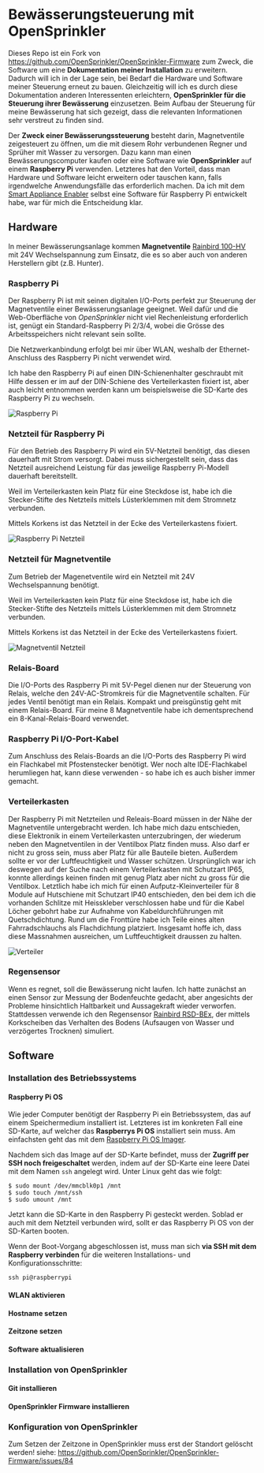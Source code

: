 # Bewässerungsteuerung mit OpenSprinkler

Dieses Repo ist ein Fork von https://github.com/OpenSprinkler/OpenSprinkler-Firmware zum Zweck, die Software um eine **Dokumentation meiner Installation** zu erweitern. Dadurch will ich in der Lage sein, bei Bedarf die Hardware und Software meiner Steuerung erneut zu bauen. Gleichzeitig will ich es durch diese Dokumentation anderen Interessenten erleichtern, **OpenSprinkler für die Steuerung ihrer Bewässerung** einzusetzen. Beim Aufbau der Steuerung für meine Bewässerung hat sich gezeigt, dass die relevanten Informationen sehr verstreut zu finden sind.

Der **Zweck einer Bewässerungssteuerung** besteht darin, Magnetventile zeigesteuert zu öffnen, um die mit diesem Rohr verbundenen Regner und Sprüher mit Wasser zu versorgen. Dazu kann man einen Bewässerungscomputer kaufen oder eine Software wie **OpenSprinkler** auf einem **Raspberry Pi** verwenden. Letzteres hat den Vorteil, dass man Hardware und Software leicht erweitern oder tauschen kann, falls irgendwelche Anwendungsfälle das erforderlich machen. Da ich mit dem [Smart Appliance Enabler](https://github.com/camueller/SmartApplianceEnabler) selbst eine Software für Raspberry Pi entwickelt habe, war für mich die Entscheidung klar.

## Hardware
In meiner Bewässerungsanlage kommen **Magnetventile** [Rainbird 100-HV](https://www.rainbird.de/produkte/ventile/ventile-der-typenreihe-hv) mit 24V Wechselspannung zum Einsatz, die es so aber auch von anderen Herstellern gibt (z.B. Hunter).

### Raspberry Pi
Der Raspberry Pi ist mit seinen digitalen I/O-Ports perfekt zur Steuerung der Magnetventile einer Bewässerungsanlage geeignet. Weil dafür und die Web-Oberfläche von *OpenSprinkler* nicht viel Rechenleistung erforderlich ist, genügt ein Standard-Raspberry Pi 2/3/4, wobei die Grösse des Arbeitsspeichers nicht relevant sein sollte.

Die Netzwerkanbindung erfolgt bei mir über WLAN, weshalb der Ethernet-Anschluss des Raspberry Pi nicht verwendet wird. 

Ich habe den Raspberry Pi auf einen DIN-Schienenhalter geschraubt mit Hilfe dessen er im auf der DIN-Schiene des Verteilerkasten fixiert ist, aber auch leicht entnommen werden kann um beispielsweise die SD-Karte des Raspberry Pi zu wechseln.

![Raspberry Pi](pics/raspberrypi.png)

### Netzteil für Raspberry Pi
Für den Betrieb des Raspberry Pi wird ein 5V-Netzteil benötigt, das diesen dauerhaft mit Strom versorgt. Dabei muss sichergestellt sein, dass das Netzteil ausreichend Leistung für das jeweilige Raspberry Pi-Modell dauerhaft bereitstellt.

Weil im Verteilerkasten kein Platz für eine Steckdose ist, habe ich die Stecker-Stifte des Netzteils mittels Lüsterklemmen mit dem Stromnetz verbunden.

Mittels Korkens ist das Netzteil in der Ecke des Verteilerkastens fixiert.

![Raspberry Pi Netzteil](pics/raspberrypi_netzteil.png)

### Netzteil für Magnetventile
Zum Betrieb der Magenetventile wird ein Netzteil mit 24V Wechselspannung benötigt.

Weil im Verteilerkasten kein Platz für eine Steckdose ist, habe ich die Stecker-Stifte des Netzteils mittels Lüsterklemmen mit dem Stromnetz verbunden.

Mittels Korkens ist das Netzteil in der Ecke des Verteilerkastens fixiert.

![Magnetventil Netzteil](pics/magnetventil_netzteil.png)

### Relais-Board
Die I/O-Ports des Raspberry Pi mit 5V-Pegel dienen nur der Steuerung von Relais, welche den 24V-AC-Stromkreis für die Magnetventile schalten. Für jedes Ventil benötigt man ein Relais. Kompakt und preisgünstig geht mit einem Relais-Board. Für meine 8 Magnetventile habe ich dementsprechend ein 8-Kanal-Relais-Board verwendet.

### Raspberry Pi I/O-Port-Kabel
Zum Anschluss des Relais-Boards an die I/O-Ports des Raspberry Pi wird ein Flachkabel mit Pfostenstecker benötigt. Wer noch alte IDE-Flachkabel herumliegen hat, kann diese verwenden - so habe ich es auch bisher immer gemacht.

### Verteilerkasten
Der Raspberry Pi mit Netzteilen und Releais-Board müssen in der Nähe der Magnetventile untergebracht werden. Ich habe mich dazu entschieden, diese Elektronik in einem Verteilerkasten unterzubringen, der wiederum neben den Magnetventilen in der Ventilbox Platz finden muss. Also darf er nicht zu gross sein, muss aber Platz für alle Bauteile bieten. Außerdem sollte er vor der Luftfeuchtigkeit und Wasser schützen. Ursprünglich war ich deswegen auf der Suche nach einem Verteilerkasten mit Schutzart IP65, konnte allerdings keinen finden mit genug Platz aber nicht zu gross für die Ventilbox. Letztlich habe ich mich für einen Aufputz-Kleinverteiler für 8 Module auf Hutschiene mit Schutzart IP40 entschieden, den bei dem ich die vorhanden Schlitze mit Heisskleber verschlossen habe und für die Kabel Löcher gebohrt habe zur Aufnahme von Kabeldurchführungen mit Quetschdichtung. Rund um die Fronttüre habe ich Teile eines alten Fahrradschlauchs als Flachdichtung platziert. Insgesamt hoffe ich, dass diese Massnahmen ausreichen, um Luftfeuchtigkeit draussen zu halten.

![Verteiler](pics/verteiler.png)

### Regensensor
Wenn es regnet, soll die Bewässerung nicht laufen. Ich hatte zunächst an einen Sensor zur Messung der Bodenfeuchte gedacht, aber angesichts der Probleme hinsichtlich Haltbarkeit und Aussagekraft wieder verworfen. Stattdessen verwende ich den Regensensor [Rainbird RSD-BEx](https://www.rainbird.de/produkte/rsd-bex), der mittels Korkscheiben das Verhalten des Bodens (Aufsaugen von Wasser und verzögertes Trocknen) simuliert.

## Software
### Installation des Betriebssystems
#### Raspberry Pi OS
Wie jeder Computer benötigt der Raspberry Pi ein Betriebssystem, das auf einem Speichermedium installiert ist. Letzteres ist im konkreten Fall eine SD-Karte, auf welcher das **Raspberrys Pi OS** installiert sein muss. Am einfachsten geht das mit dem [Raspberry Pi OS Imager](https://www.raspberrypi.org/software).

Nachdem sich das Image auf der SD-Karte befindet, muss der **Zugriff per SSH noch freigeschaltet** werden, indem auf der SD-Karte eine leere Datei mit dem Namen `ssh` angelegt wird. Unter Linux geht das wie folgt:
```console
$ sudo mount /dev/mmcblk0p1 /mnt
$ sudo touch /mnt/ssh
$ sudo umount /mnt
```

Jetzt kann die SD-Karte in den Raspberry Pi gesteckt werden. Soblad er auch mit dem Netzteil verbunden wird, sollt er das Raspberry Pi OS von der SD-Karten booten.

Wenn der Boot-Vorgang abgeschlossen ist, muss man sich **via SSH mit dem Raspberry verbinden** für die weiteren Installations- und Konfigurationsschritte:
```console
ssh pi@raspberrypi
```

#### WLAN aktivieren

#### Hostname setzen

#### Zeitzone setzen

#### Software aktualisieren



### Installation von OpenSprinkler

#### Git installieren

#### OpenSprinkler Firmware installieren

### Konfiguration von OpenSprinkler



Zum Setzen der Zeitzone in OpenSprinkler muss erst der Standort gelöscht werden!
siehe: https://github.com/OpenSprinkler/OpenSprinkler-Firmware/issues/84
